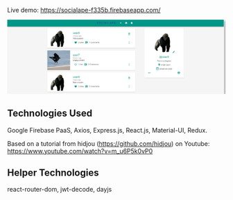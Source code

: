 Live demo: https://socialape-f335b.firebaseapp.com/

![alt text](https://raw.githubusercontent.com/16oh4/socialape/master/home.PNG)

## Technologies Used
Google Firebase PaaS, Axios, Express.js, React.js, Material-UI, Redux.

Based on a tutorial from hidjou (https://github.com/hidjou) on Youtube: https://www.youtube.com/watch?v=m_u6P5k0vP0


## Helper Technologies
react-router-dom, jwt-decode, dayjs
